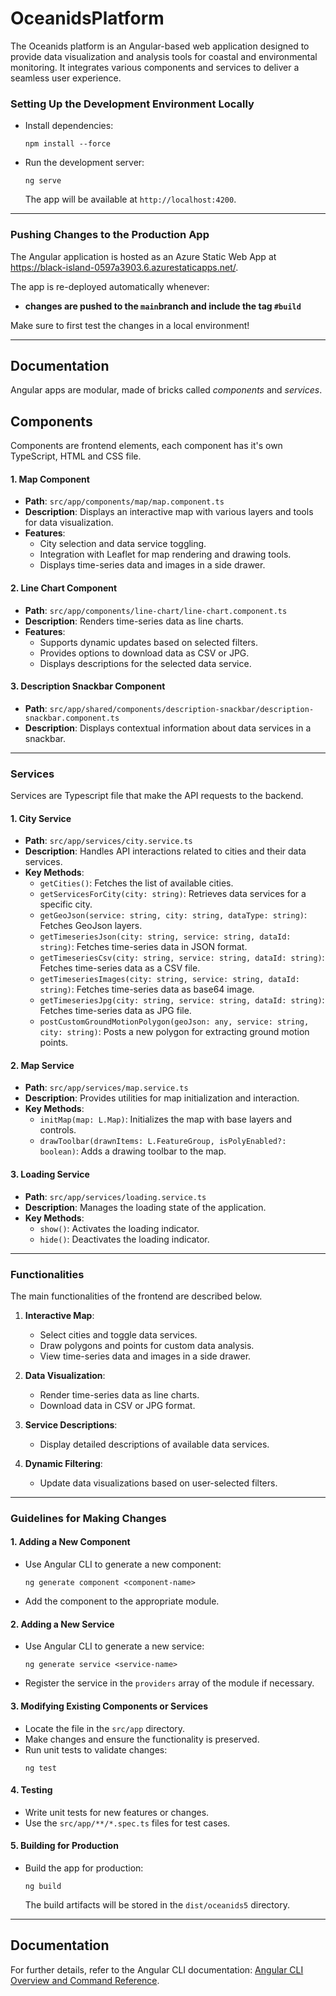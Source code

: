 # OceanidsPlatform

The Oceanids platform is an Angular-based web application designed to provide data visualization and analysis tools for coastal and environmental monitoring. It integrates various components and services to deliver a seamless user experience.

### **Setting Up the Development Environment Locally**
- Install dependencies:
  ```
  npm install --force
  ```
- Run the development server:
  ```
  ng serve
  ```
  The app will be available at `http://localhost:4200`.

---

### **Pushing Changes to the Production App**
The Angular application is hosted as an Azure Static Web App at https://black-island-0597a3903.6.azurestaticapps.net/. 

The app is re-deployed automatically whenever:
- **changes are pushed to the `main`branch and include the tag `#build`**

Make sure to first test the changes in a local environment!

---


## Documentation

Angular apps are modular, made of bricks called *components* and *services*. 

## Components

Components are frontend elements, each component has it's own TypeScript, HTML and CSS file.

#### 1. **Map Component**
- **Path**: `src/app/components/map/map.component.ts`
- **Description**: Displays an interactive map with various layers and tools for data visualization.
- **Features**:
  - City selection and data service toggling.
  - Integration with Leaflet for map rendering and drawing tools.
  - Displays time-series data and images in a side drawer.

#### 2. **Line Chart Component**
- **Path**: `src/app/components/line-chart/line-chart.component.ts`
- **Description**: Renders time-series data as line charts.
- **Features**:
  - Supports dynamic updates based on selected filters.
  - Provides options to download data as CSV or JPG.
  - Displays descriptions for the selected data service.

#### 3. **Description Snackbar Component**
- **Path**: `src/app/shared/components/description-snackbar/description-snackbar.component.ts`
- **Description**: Displays contextual information about data services in a snackbar.

---

### Services

Services are Typescript file that make the API requests to the backend. 

#### 1. **City Service**
- **Path**: `src/app/services/city.service.ts`
- **Description**: Handles API interactions related to cities and their data services.
- **Key Methods**:
  - `getCities()`: Fetches the list of available cities.
  - `getServicesForCity(city: string)`: Retrieves data services for a specific city.
  - `getGeoJson(service: string, city: string, dataType: string)`: Fetches GeoJson layers.
  - `getTimeseriesJson(city: string, service: string, dataId: string)`: Fetches time-series data in JSON format.
  - `getTimeseriesCsv(city: string, service: string, dataId: string)`: Fetches time-series data as a CSV file.
  - `getTimeseriesImages(city: string, service: string, dataId: string)`: Fetches time-series data as base64 image.
  - `getTimeseriesJpg(city: string, service: string, dataId: string)`: Fetches time-series data as JPG file.
  - `postCustomGroundMotionPolygon(geoJson: any, service: string, city: string)`: Posts a new polygon for extracting ground motion points.

#### 2. **Map Service**
- **Path**: `src/app/services/map.service.ts`
- **Description**: Provides utilities for map initialization and interaction.
- **Key Methods**:
  - `initMap(map: L.Map)`: Initializes the map with base layers and controls.
  - `drawToolbar(drawnItems: L.FeatureGroup, isPolyEnabled?: boolean)`: Adds a drawing toolbar to the map.

#### 3. **Loading Service**
- **Path**: `src/app/services/loading.service.ts`
- **Description**: Manages the loading state of the application.
- **Key Methods**:
  - `show()`: Activates the loading indicator.
  - `hide()`: Deactivates the loading indicator.

---

### Functionalities
The main functionalities of the frontend are described below.
1. **Interactive Map**:
   - Select cities and toggle data services.
   - Draw polygons and points for custom data analysis.
   - View time-series data and images in a side drawer.

2. **Data Visualization**:
   - Render time-series data as line charts.
   - Download data in CSV or JPG format.

3. **Service Descriptions**:
   - Display detailed descriptions of available data services.

4. **Dynamic Filtering**:
   - Update data visualizations based on user-selected filters.

---

### Guidelines for Making Changes

#### 1. **Adding a New Component**
- Use Angular CLI to generate a new component:
  ```
  ng generate component <component-name>
  ```
- Add the component to the appropriate module.

#### 2. **Adding a New Service**
- Use Angular CLI to generate a new service:
  ```
  ng generate service <service-name>
  ```
- Register the service in the `providers` array of the module if necessary.

#### 3. **Modifying Existing Components or Services**
- Locate the file in the `src/app` directory.
- Make changes and ensure the functionality is preserved.
- Run unit tests to validate changes:
  ```
  ng test
  ```

#### 4. **Testing**
- Write unit tests for new features or changes.
- Use the `src/app/**/*.spec.ts` files for test cases.

#### 5. **Building for Production**
- Build the app for production:
  ```
  ng build
  ```
  The build artifacts will be stored in the `dist/oceanids5` directory.

---

## Documentation
For further details, refer to the Angular CLI documentation: [Angular CLI Overview and Command Reference](https://angular.io/cli).

